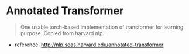 # Annotated Transformer
> One usable torch-based implementation of transformer for learning purpose. Copied from harvard nlp.
- reference: http://nlp.seas.harvard.edu/annotated-transformer